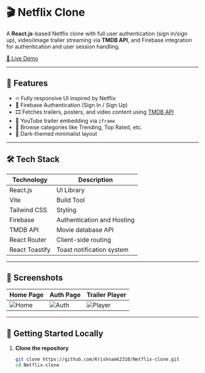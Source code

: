# 🎬 Netflix Clone

A **React.js**-based Netflix clone with full user authentication (sign in/sign up), video/image trailer streaming via **TMDB API**, and Firebase integration for authentication and user session handling.

[🔗 Live Demo](https://netflix-clonemkm.vercel.app/)  

---

## 🚀 Features

- 🔥 Fully responsive UI inspired by Netflix
- 🔐 Firebase Authentication (Sign In / Sign Up)
- 🎞️ Fetches trailers, posters, and video content using [TMDB API](https://www.themoviedb.org/documentation/api)
- 🎥 YouTube trailer embedding via `iframe`
- 📂 Browse categories like Trending, Top Rated, etc.
- 🌙 Dark-themed minimalist layout

---

## 🛠️ Tech Stack

| Technology      | Description                      |
|-----------------|----------------------------------|
| React.js        | UI Library                       |
| Vite            | Build Tool                       |
| Tailwind CSS    | Styling                          |
| Firebase        | Authentication and Hosting       |
| TMDB API        | Movie database API               |
| React Router    | Client-side routing              |
| React Toastify  | Toast notification system        |

---

## 📸 Screenshots

| Home Page                         | Auth Page                          | Trailer Player                     |
|----------------------------------|------------------------------------|------------------------------------|
| ![Home](https://i.imgur.com/XsHFiEz.png) | ![Auth](https://i.imgur.com/KCB0Uq0.png) | ![Player](https://i.imgur.com/3XY1OWW.png) |

---

## 🔧 Getting Started Locally

1. **Clone the repository**
   ```bash
   git clone https://github.com/Krishnamk2310/Netflix-clone.git
   cd Netflix-clone
